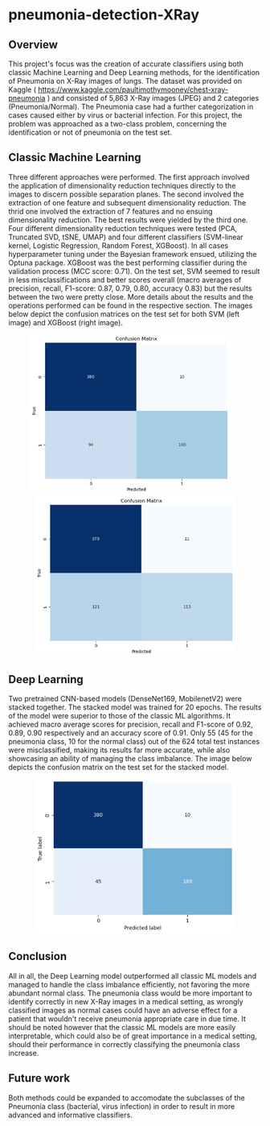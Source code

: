 # pneumonia-detection-XRay

## Overview
This project's focus was the creation of accurate classifiers using both classic Machine Learning and Deep Learning methods, for the identification of Pneumonia on X-Ray images of lungs. The dataset was provided on Kaggle ( https://www.kaggle.com/paultimothymooney/chest-xray-pneumonia ) and consisted of 5,863 X-Ray images (JPEG) and 2 categories (Pneumonia/Normal). The Pneumonia case had a further categorization in cases caused either by virus or bacterial infection. For this project, the problem was approached as a two-class problem, concerning the identification or not of pneumonia on the test set.

## Classic Machine Learning
Three different approaches were performed. The first approach involved the application of dimensionality reduction techniques directly to the images to discern possible separation planes. The second involved the extraction of one feature and subsequent dimensionality reduction. The thrid one involved the extraction of 7 features and no ensuing dimensionality reduction. The best results were yielded by the third one. Four different dimensionality reduction techniques were tested (PCA, Truncated SVD, tSNE, UMAP) and four different classifiers (SVM-linear kernel, Logistic Regression, Random Forest, XGBoost). In all cases hyperparameter tuning under the Bayesian framework ensued, utilizing the Optuna package. XGBoost was the best performing classifier during the validation process (MCC score: 0.71). On the test set, SVM seemed to result in less misclassifications and better scores overall (macro averages of precision, recall, F1-score: 0.87, 0.79, 0.80, accuracy 0.83) but the results between the two were pretty close.  More details about the results and the operations performed can be found in the respective section. The images below depict the confusion matrices on the test set for both SVM (left image) and XGBoost (right image).


<p align="center">
  <img src="svm_confusion_matrix.png" alt="SVM" width="400" style="margin-right: 20px;">
  <img src="xgboost_confusion_matrix.png" alt="XGBoost" width="400">
</p>


## Deep Learning
Two pretrained CNN-based models (DenseNet169, MobilenetV2) were stacked together. The stacked model was trained for 20 epochs. The results of the model were superior to those of the classic ML algorithms. It achieved macro average scores for precision, recall and F1-score of  0.92, 0.89, 0.90 respectively and an accuracy score of 0.91. Only 55 (45 for the pneumonia class, 10 for the normal class) out of the 624 total test instances were misclassified, making its results far more accurate, while also showcasing an ability of managing the class imbalance. The image below depicts the confusion matrix on the test set for the stacked model.


<p align="center">
  <img src="stacked_model_confusion_matrix.png" alt="Stacked Model" width="400">
</p>


## Conclusion
All in all, the Deep Learning model outperformed all classic ML models and managed to handle the class imbalance efficiently, not favoring the more abundant normal class. The pneumonia class would be more important to identify correctly in new X-Ray images in a medical setting, as wrongly classified images as normal cases could have an adverse effect for a patient that wouldn't receive pneumonia appropriate care in due time. It should be noted however that the classic ML models are more easily interpretable, which could also be of great importance in a medical setting, should their performance in correctly classifying the pneumonia class increase.


## Future work
Both methods could be expanded to accomodate the subclasses of the Pneumonia class (bacterial, virus infection) in order to result in more advanced and informative classifiers.

